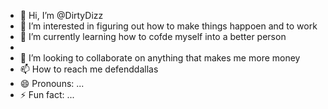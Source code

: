 - 👋 Hi, I’m @DirtyDizz
- 👀 I’m interested in figuring out how to make things happoen and to work
- 🌱 I’m currently learning how to cofde myself into a better person
- 
- 💞️ I’m looking to collaborate on anything that makes me more money
- 📫 How to reach me defenddallas
- 😄 Pronouns: ...
- ⚡ Fun fact: ...

<!---
DirtyDizz/DirtyDizz is a ✨ special ✨ repository because its `README.md` (this file) appears on your GitHub profile.
You can click the Preview link to take a look at your changes.
--->
